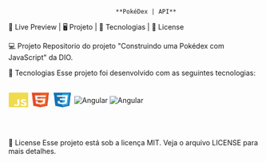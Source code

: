                                   **PokéDex | API**
                                  
🔗 Live Preview   |    🖥️ Projeto   |    🚀 Tecnologias   |    📝 License




💻 Projeto
Repositorio do projeto "Construindo uma Pokédex com JavaScript" da DIO.



🚀 Tecnologias
Esse projeto foi desenvolvido com as seguintes tecnologias:

<div style="display: inline_block"><br>
  <img align="center" alt="Js" height="30" width="40" src="https://raw.githubusercontent.com/devicons/devicon/master/icons/javascript/javascript-plain.svg">
  <img align="center" alt="HTML" height="30" width="40" src="https://raw.githubusercontent.com/devicons/devicon/master/icons/html5/html5-original.svg">
  <img align="center" alt="CSS" height="30" width="40" src="https://raw.githubusercontent.com/devicons/devicon/master/icons/css3/css3-original.svg">
  <img align="center" alt="Angular" height="30" width="40" src="https://cdn.jsdelivr.net/gh/devicons/devicon@latest/icons/github/github-original.svg">
  <img align="center" alt="Angular" height="30" width="40" src="https://cdn.jsdelivr.net/gh/devicons/devicon@latest/icons/visualstudio/visualstudio-original.svg">    
</div>

<br><br>

📝 License
Esse projeto está sob a licença MIT. Veja o arquivo LICENSE para mais detalhes.
